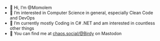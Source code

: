 - 👋 Hi, I’m @Momolem
- 👀 I’m interested in Computer Science in general, especially Clean Code and DevOps
- 🌱 I’m currently mostly Coding in C# .NET and am interested in countless other things
- 🐘 You can find me at <a rel="nofollow me" href="https://chaos.social/@Birdy">chaos.social/@Birdy</a> on Mastodon

<!---
Momolem/Momolem is a ✨ special ✨ repository because its `README.md` (this file) appears on your GitHub profile.
You can click the Preview link to take a look at your changes.
--->
